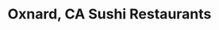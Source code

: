 ---
layout: city
title: Oxnard, CA Sushi Restaurants
permalink: /california/oxnard/
stateAbbr: CA
stateName: California
cityName: Oxnard

---